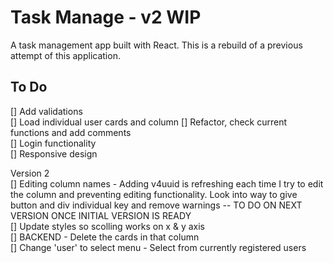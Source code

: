 # Task Manage - v2 WIP

A task management app built with React. This is a rebuild of a previous attempt of this application.  

## To Do
[] Add validations  
[] Load individual user cards and column
[] Refactor, check current functions and add comments   
[] Login functionality  
[] Responsive design  

Version 2  
[] Editing column names - Adding v4uuid is refreshing each time I try to edit the column and preventing editing functionality. Look into way to give button and div individual key and remove warnings -- TO DO ON NEXT VERSION ONCE INITIAL VERSION IS READY  
[] Update styles so scolling works on x & y axis  
[] BACKEND - Delete the cards in that column  
[] Change 'user' to select menu - Select from currently registered users  
